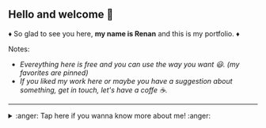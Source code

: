 ## Hello and welcome 👋
:diamonds: So glad to see you here, __my name is Renan__ and this is my portfolio. :diamonds:

Notes: 
- _Evereything here is free and you can use the way you want :smiley:. (my favorites are pinned)_
- _If you liked my work here or maybe you have a suggestion about something, get in touch, let's have a coffe :coffee:._


---

<details>
  <summary> 
    :anger: Tap here if you wanna know more about me! :anger: 
  </summary>
  

### :floppy_disk: About me
#### As a developer:
- **I'm a iOS developer** since jan/2021 working at CompassoUOL/:brazil:
- During 2020 I worked the entire year as a Data Engineer specialized on AWS at the same company
- Flutter as a hobbie

#### As general learner:
- I'm fluent in Portuguese and English
- Also this year (2021) I started attending to Russian classes (Я сумасшедший? kkkk)

#### Soft skills:
- Love working in teams
- No communication problems
- Fast learner
- Organized

---
### :trophy: Objectives
- For now, just developing my career and knowledge
- I also wanna contribute to the community, creating a lot of useful free projects

---
### :battery: Languages
#### Favorites:
![Swift](https://img.shields.io/badge/swift-%23FA7343.svg?style=for-the-badge&logo=swift&logoColor=white)
![Dart](https://img.shields.io/badge/dart-%230175C2.svg?style=for-the-badge&logo=dart&logoColor=white)
![Python](https://img.shields.io/badge/python-%2314354C.svg?style=for-the-badge&logo=python&logoColor=white)

#### Toolkits: 
![Flutter](https://img.shields.io/badge/Flutter-%2302569B.svg?style=for-the-badge&logo=Flutter&logoColor=white)
![NextJS](https://img.shields.io/badge/nextjs-%23000000.svg?style=for-the-badge&logo=next.js&logoColor=white)

#### Version control: 
![Git](https://img.shields.io/badge/git-%23F05033.svg?style=for-the-badge&logo=git&logoColor=white)
![GitHub](https://img.shields.io/badge/github-%23121011.svg?style=for-the-badge&logo=github&logoColor=white)
![BitBucket](https://img.shields.io/badge/bitbucket-%230047B3.svg?style=for-the-badge&logo=bitbucket&logoColor=white)

#### Worked with in the past: 
![AWS](https://img.shields.io/badge/AWS-%23FF9900.svg?style=for-the-badge&logo=amazon-aws&logoColor=white)
![MySQL](https://img.shields.io/badge/mysql-%2300f.svg?style=for-the-badge&logo=mysql&logoColor=white)
![Pandas](https://img.shields.io/badge/pandas-%23150458.svg?style=for-the-badge&logo=pandas&logoColor=white)
![NumPy](https://img.shields.io/badge/numpy-%23013243.svg?style=for-the-badge&logo=numpy&logoColor=white)

#### Others that I have little knowledge about:
![Vercel](https://img.shields.io/badge/vercel-%23000000.svg?style=for-the-badge&logo=vercel&logoColor=white)
![HTML5](https://img.shields.io/badge/html5-%23E34F26.svg?style=for-the-badge&logo=html5&logoColor=white)
![CSS3](https://img.shields.io/badge/css3-%231572B6.svg?style=for-the-badge&logo=css3&logoColor=white)
![Javascript](https://img.shields.io/badge/javascript-%23323330.svg?style=for-the-badge&logo=javascript&logoColor=%23F7DF1E)
![Typescript](https://img.shields.io/badge/typescript-%23007ACC.svg?style=for-the-badge&logo=typescript&logoColor=white)
![Docker](https://img.shields.io/badge/docker-%230db7ed.svg?style=for-the-badge&logo=docker&logoColor=white)
  
---
### :mailbox_with_mail: Contact
<a href="https://www.linkedin.com/in/renanspvargas/">
  <img src="https://img.shields.io/badge/linkedin-%230077B5.svg?&style=for-the-badge&logo=linkedin&logoColor=white" />
</a>
  
</details>
